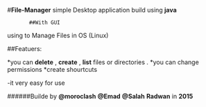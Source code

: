 #**File-Manager** simple Desktop application build using **java**
           
           ##With GUI


using to Manage Files in OS (Linux)


##Featuers:

*you can **delete** , **create** , **list** files or directories .
*you can change permissions 
*create shourtcuts


-it very easy for use



######Builde by **@moroclash** **@Emad** **@Salah** **Radwan** in **2015**
